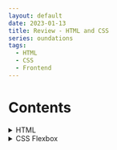 ```yaml
---
layout: default
date: 2023-01-13
title: Review - HTML and CSS
series: oundations
tags:
  - HTML
  - CSS
  - Frontend
---
```

# Contents
<details>
<summary>HTML</summary>

<details>
<summary>What is an HTML element?</summary>

An HTML element is content wrapped in a pair of tags.
</details>

<details>
<summary>What is an attribute?</summary>

An HTML attribute gives additional information to an HTML element and always goes in the element’s opening tag. An attribute is usually made up of two parts: a name, and a value; however, not all attributes require a value. In our case, we need to add a href (hyperlink reference) attribute to the opening anchor tag. The value of the href attribute is the destination we want our link to go to.
</details>

<details>
<summary>What are the four main image formats that you can use for images on the web?</summary>

- JPG images are good for photos.
- GIFs are good for animations.
- PNGs are good for diagrams and icons.
- SVGs are amazing. Use them wherever you can. SVG is a vector-based graphics format, meaning it can scale up or down to any dimension without loss of quality.

</details>

</details>

<details>
<summary>CSS Flexbox</summary>

<details>
<summary>What is flexbox?</summary>

Flexbox is a way to arrange items into rows or columns. These items will flex (i.e. grow or shrink) based on some simple rules that you can define.
</details>

<details>
<summary>What’s the difference between a flex container and a flex item?</summary>

A flexbox container is an element with CSS properties `display:flex` on it. Any element that lives directly inside a flexbox is a flexbox item.

</details>

<details>
<summary> What are the 3 values defined in the shorthand flex property (e.g. flex: 1 1 auto)?</summary>

`flex-grow`, `flex-shrink`, `flex-basis`
</details>

<details>
<summary>What are the properties on flex container?</summary>

`flex-direction`
</details>

<details>
<summary>Flexbox Summary</summary>

flexbox architecture:

```mermaid
graph LR;
    flexbox-->flexboxContainer
    flexbox-->flexboxItem
    flexbox-->Axes
    Axes-->mainAxis
    Axes-->crossAxis
```
flexbox container properties:

```mermaid
graph LR;
    flexboxContainer-->display:flex
    flexboxContainer-->flex-direction
    flexboxContainer-->justify-content
    flexboxContainer-->align-items
    flexboxContainer-->gap
```

flexbox item properties:
```mermaid
graph LR;
    flexboxItem-->flex-grow
    flexboxItem-->flex-shrink
    flexboxItem-->flex-basis
    flexboxItem-->align-self
```

</details>

</details>


